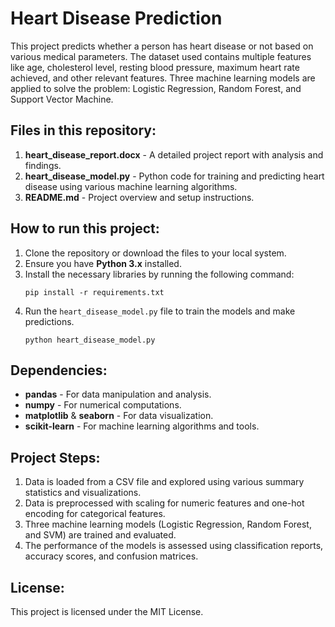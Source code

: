 # Heart Disease Prediction

This project predicts whether a person has heart disease or not based on various medical parameters. The dataset used contains multiple features like age, cholesterol level, resting blood pressure, maximum heart rate achieved, and other relevant features. Three machine learning models are applied to solve the problem: Logistic Regression, Random Forest, and Support Vector Machine.

## Files in this repository:
1. **heart_disease_report.docx** - A detailed project report with analysis and findings.
2. **heart_disease_model.py** - Python code for training and predicting heart disease using various machine learning algorithms.
3. **README.md** - Project overview and setup instructions.

## How to run this project:
1. Clone the repository or download the files to your local system.
2. Ensure you have **Python 3.x** installed.
3. Install the necessary libraries by running the following command:
    ```
    pip install -r requirements.txt
    ```
4. Run the `heart_disease_model.py` file to train the models and make predictions.
    ```
    python heart_disease_model.py
    ```

## Dependencies:
- **pandas** - For data manipulation and analysis.
- **numpy** - For numerical computations.
- **matplotlib** & **seaborn** - For data visualization.
- **scikit-learn** - For machine learning algorithms and tools.

## Project Steps:
1. Data is loaded from a CSV file and explored using various summary statistics and visualizations.
2. Data is preprocessed with scaling for numeric features and one-hot encoding for categorical features.
3. Three machine learning models (Logistic Regression, Random Forest, and SVM) are trained and evaluated.
4. The performance of the models is assessed using classification reports, accuracy scores, and confusion matrices.

## License:
This project is licensed under the MIT License.

